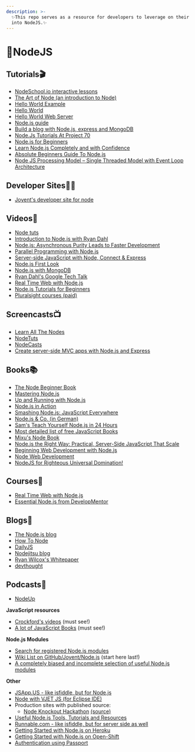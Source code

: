 ```yaml
---
description: >-
  ✨This repo serves as a resource for developers to leverage on their journey
  into NodeJS.✨
---
```


# 📌NodeJS

## **Tutorials🎬**

* [NodeSchool.io interactive lessons](http://nodeschool.io/)
* [The Art of Node \(an introduction to Node\)](https://github.com/maxogden/art-of-node/#the-art-of-node)
* [Hello World Example](http://node.blog.com/2014/12/29/hello-world-with-node-and-express/)
* [Hello World](http://www.nodebeginner.org/#hello-world)
* [Hello World Web Server](http://www.nodebeginner.org/#building-the-application-stack)
* [Node.js guide](http://nodeguide.com/)
* [Build a blog with Node.js, express and MongoDB](http://howtonode.org/express-mongodb)
* [Node.Js Tutorials At Project 70](http://project70.com/)
* [Node.js for Beginners](http://net.tutsplus.com/tutorials/javascript-ajax/node-js-for-beginners/)
* [Learn Node.js Completely and with Confidence](http://javascriptissexy.com/learn-node-js-completely-and-with-confidence/)
* [Absolute Beginners Guide To Node.js](http://blog.modulus.io/absolute-beginners-guide-to-nodejs)
* [Node JS Processing Model – Single Threaded Model with Event Loop Architecture](http://www.journaldev.com/7462/node-js-processing-model-single-threaded-model-with-event-loop-architecture)

## **Developer Sites👩‍💻**

* [Joyent's developer site for node](http://www.joyent.com/developers/node)

## **Videos🎥**

* [Node tuts](http://nodetuts.com/)
* [Introduction to Node.js with Ryan Dahl](http://www.youtube.com/watch?v=jo_B4LTHi3I)
* [Node.js: Asynchronous Purity Leads to Faster Development](http://www.infoq.com/presentations/nodejs)
* [Parallel Programming with Node.js](http://www.infoq.com/presentations/Parallel-Programming-with-Nodejs)
* [Server-side JavaScript with Node, Connect & Express](http://vimeo.com/18077379)
* [Node.js First Look](http://www.lynda.com/Nodejs-tutorials/Nodejs-First-Look/101554-2.html)
* [Node.js with MongoDB](http://www.youtube.com/watch?v=0_GNHWZHc-o)
* [Ryan Dahl's Google Tech Talk](http://www.youtube.com/watch?v=F6k8lTrAE2g)
* [Real Time Web with Node.js](http://node.codeschool.com/levels/1)
* [Node.js Tutorials for Beginners](https://www.youtube.com/playlist?list=PL6gx4Cwl9DGBMdkKFn3HasZnnAqVjzHn_)
* [Pluralsight courses \(paid\)](http://www.pluralsight.com/search/?searchTerm=Node.js)

## **Screencasts📺**

* [Learn All The Nodes](http://learnallthenodes.com)
* [NodeTuts](http://nodetuts.com/)
* [NodeCasts](http://nodecasts.net/)
* [Create server-side MVC apps with Node.js and Express](http://www.develop.com/webcasts/watch/5318c4d5d588bf08c461f4b1/create-server-side-mvc-apps-with-node-js-and-express)

## **Books📚**

* [The Node Beginner Book](http://nodebeginner.org/)
* [Mastering Node.js](https://github.com/tj/masteringnode)
* [Up and Running with Node.js](http://chimera.labs.oreilly.com/books/1234000001808/index.html)
* [Node.js in Action](http://www.manning.com/cantelon/)
* [Smashing Node.js: JavaScript Everywhere](http://amzn.com/B008Z5OEUY)
* [Node.js & Co. \(in German\)](http://www.amazon.de/dp/389864829X)
* [Sam's Teach Yourself Node.js in 24 Hours](http://nodejsbook.io/)
* [Most detailed list of free JavaScript Books](http://jsbooks.revolunet.com/)
* [Mixu's Node Book](http://book.mixu.net/node/index.html)
* [Node.js the Right Way: Practical, Server-Side JavaScript That Scale](http://pragprog.com/book/jwnode/node-js-the-right-way)
* [Beginning Web Development with Node.js](https://leanpub.com/webdevelopmentwithnodejs)
* [Node Web Development](http://www.packtpub.com/node-javascript-web-development/book)
* [NodeJS for Righteous Universal Domination!](http://nicholasjohnson.com/courses/nodejs/book)

## **Courses📀**

* [Real Time Web with Node.js](http://node.codeschool.com/)
* [Essential Node.js from DevelopMentor](http://www.develop.com/training-course/nodejs-featuring-node-npm-express-mocha-mongodb-with-mongoose)

## **Blogs📃**

* [The Node.js blog](http://blog.nodejs.org/)
* [How To Node](http://howtonode.org/)
* [DailyJS](http://dailyjs.com/)
* [Nodejitsu blog](http://blog.nodejitsu.com/)
* [Ryan Wilcox's Whitepaper](http://www.wilcoxd.com/whitepapers/node_js/)
* [devthought](http://www.devthought.com/)

## **Podcasts🎤**

* [NodeUp](http://nodeup.com/)

**JavaScript resources**

* [Crockford's videos](http://yuiblog.com/crockford/) \(must see!\)
* [A lot of JavaScript Books](http://jsbooks.revolunet.com/) \(must see!\)

**Node.js Modules**

* [Search for registered Node.js modules](http://npmjs.org/)
* [Wiki List on GitHub/Joyent/Node.js](https://github.com/joyent/node/wiki/modules) \(start here last!\)
* [A completely biased and incomplete selection of useful Node.js modules](http://www.freshblurbs.com/articles/important-node-js-modules.html)

**Other**

* [JSApp.US - like jsfiddle, but for Node.js](http://jsapp.us/)
* [Node with VJET JS \(for Eclipse IDE\)](https://www.ebayopensource.org/index.php/VJET/NodeJS)
* Production sites with published source:
  * [Node Knockout Hackathon](http://nodeknockout.com/) [\(source\)](https://github.com/nko3/website)
* [Useful Node.js Tools, Tutorials and Resources](http://coding.smashingmagazine.com/2011/09/16/useful-node-js-tools-tutorials-and-resources/)
* [Runnable.com - like jsfiddle, but for server side as well](http://runnable.com/)
* [Getting Started with Node.js on Heroku](https://devcenter.heroku.com/categories/nodejs)
* [Getting Started with Node.js on Open-Shift](https://blog.openshift.com/run-your-nodejs-projects-on-openshift-in-two-simple-steps/)
* [Authentication using Passport](http://passportjs.org/guide/)

